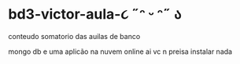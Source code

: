 # bd3-victor-aula-૮ ˶ᵔ ᵕ ᵔ˶ ა
conteudo somatorio das auilas de banco
                
mongo db e uma aplicão na nuvem online ai vc n preisa instalar nada 
